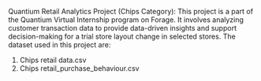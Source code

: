 Quantium Retail Analytics Project (Chips Category): This project is a part of the Quantium Virtual Internship program on Forage. It involves analyzing customer transaction data to provide data-driven insights and support decision-making for a trial store layout change in selected stores.
The dataset used in this project are: 
1) Chips retail data.csv
2) Chips retail_purchase_behaviour.csv
   

